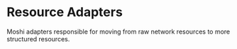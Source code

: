 # Resource Adapters

Moshi adapters responsible for moving from raw network resources to more structured resources.
